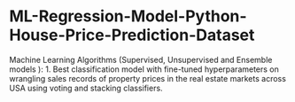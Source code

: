 # ML-Regression-Model-Python-House-Price-Prediction-Dataset
Machine Learning Algorithms (Supervised, Unsupervised and Ensemble models ): 1. Best classification modeI with fine-tuned hyperparameters on wrangling sales records of property prices in the real estate markets across USA using voting and stacking classifiers.
